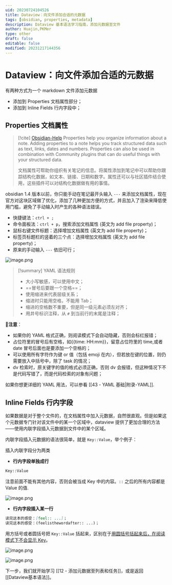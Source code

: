 ```yaml
---
uid: 20230724104526
title: Dataview：向文件添加合适的元数据
tags: [obsidian, properties, metadata]
description: Dataview 基本语法学习指南，添加元数据至文件
author: Huajin,PKMer
type: other
draft: false
editable: false
modified: 20231217144356
---
```


# Dataview：向文件添加合适的元数据

有两种方式为一个 markdown 文件添加元数据

- 添加到 Properties 文档属性部分；
- 添加到 Inline Fields 行内字段中；

## Properties 文档属性

> [!cite] [Obsidian-Help](https://help.obsidian.md/Advanced+topics/YAML+front+matter)
> Properties help you organize information about a note. Adding properties to a note helps you track structured data such as text, links, dates and numbers. Properties can also be used in combination with Community plugins that can do useful things with your structured data.
>
> 文档属性可帮助你组织有关笔记的信息。将属性添加到笔记中可以帮助你跟踪结构化数据，如文本、链接、日期和数字。属性还可以与社区插件结合使用，这些插件可以对结构化数据做有用的事情。

obsidian 1.4 版本以前，你只能手动在笔记最开头输入 `---` 来添加文档属性，现在官方对这块区域做了优化，添加了几种更加方便的方式，并且加入了渲染来降低使用门槛，避免了手动输入时产生的各种语法错误。

- 快捷键法：`ctrl + ;`
- 命令面板法：`ctrl + p`，搜索添加文档属性 (英文为 add file property)；
- 鼠标右键文件标题：选择增加文档属性 (英文为 add file property)；
- 标签页标题栏的竖着的三个点：选择增加文档属性 (英文为 add file property)；
- 原来的手动输入 `---` 依旧可行；

![image.png](https://cdn.pkmer.cn/images/20231217133624.png!pkmer)

> [!summary] YAML 语法规则
> - 大小写敏感，可以使用中文；
> - ==冒号后要跟一个空格==；
> - 使用缩进来代表层级关系；
> - 缩进时只能用空格，不能用 Tab；
> - 缩进的空格数不重要，但是同一级元素必须左对齐；
> - 用井号标识注释，从 `#` 到当前行的末尾是注释；

🔺**注意**：

* 如果你的 YAML 格式正确，则阅读模式下会自动隐藏，否则会标红报错；
* 占位符里的冒号后有空格，如{{time: HH:mm}}，留意占位符里的 time,或者 date 冒号后面也是要添加一个空格的；
* 可以使用所有字符作为键 or 值（包括 emoji 在内），但若放在键的位置，则仍需要放入中括号中，除了 task 的情况；
* dv 检索时，原关键字的值的格式必须正确，否则 dv 会报错，但这种情况下不是代码写错了，而是代码检索的对象有问题；

如果你想更详细的 YAML 用法，可以参看 [[43 - YAML 基础|附录-YAML]].

## Inline Fields 行内字段

如果数据是对于整个文件的，在文档属性中加入元数据，自然很直观。但是如果这个元数据专门针对该文件中的某一个区域中，dataview 提供了更加合理的方法——使用内联字段插入元数据到文件中的某个区域。

内联字段插入元数据的语法很简单，就是 `Key::Value`，举个例子：

插入内联字段分为两类

- **行内字段单独成行**

```md
Key::Value
```

注意前面不能有其他内容，否则会被当成 Key 中的内容。`::` 之后的所有内容都是 Value 的值.

![image.png](https://cdn.pkmer.cn/images/20231217140122.png!pkmer)

- **行内字段插入某一行**

```md
读完这本的感受：[feel:: ...]；
读完这本的感受：(feelisthewordafter:: ...)；
```

用方括号或者圆括号把 `Key::Value` 括起来，区别在于<u>用圆括号括起来后，在阅读模式下不会显示 Key</u>。

![image.png](https://cdn.pkmer.cn/images/20231217140701.png!pkmer)

![image.png](https://cdn.pkmer.cn/images/20231217140730.png!pkmer)

下一步，我们就开始学习 [[12 - 添加元数据至列表和任务]]，或是返回 [[Dataview基本语法]]。